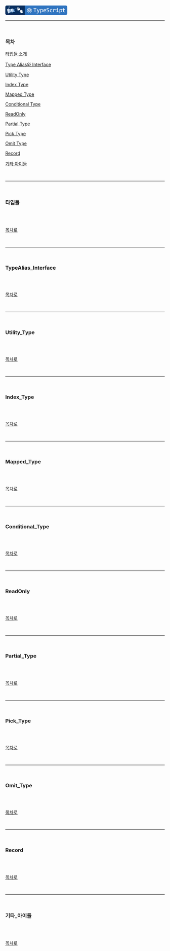 <br />

<a href="https://github.com/seol-yu/TIL/tree/master/TypeScript/TS_OOP" target="_blank"><img src="https://github.com/seol-yu/TIL/blob/master/images/typescript-badge-logo.png?raw=true" height=30 /></a>
<br />

---

<br />

### 목차

[타입들 소개](#타입들)

[Type Alias와 Interface](#TypeAlias_Interface)

[Utility Type](#Utility_Type)

[Index Type](#Index_Type)

[Mapped Type](#Mapped_Type)

[Conditional Type](#Conditional_Type)

[ReadOnly](#ReadOnly)

[Partial Type](#Partial_Type)

[Pick Type](#Pick_Type)

[Omit Type](#Omit_Type)

[Record](#Record)

[기타 아이들](#기타_아이들)

<br />

---

<br />

### 타입들

<br />



<br />

[목차로](#목차)

<br />

---

<br />

### TypeAlias_Interface

<br />



<br />

[목차로](#목차)

<br />

---

<br />

### Utility_Type

<br />



<br />

[목차로](#목차)

<br />

---

<br />

### Index_Type

<br />



<br />

[목차로](#목차)

<br />

---

<br />

### Mapped_Type

<br />



<br />

[목차로](#목차)

<br />

---

<br />

### Conditional_Type

<br />



<br />

[목차로](#목차)

<br />

---

<br />

### ReadOnly

<br />



<br />

[목차로](#목차)

<br />

---

<br />

### Partial_Type

<br />



<br />

[목차로](#목차)

<br />

---

<br />

### Pick_Type

<br />



<br />

[목차로](#목차)

<br />

---

<br />

### Omit_Type

<br />



<br />

[목차로](#목차)

<br />

---

<br />

### Record

<br />



<br />

[목차로](#목차)

<br />

---

<br />

### 기타_아이들

<br />



<br />

[목차로](#목차)

<br />
